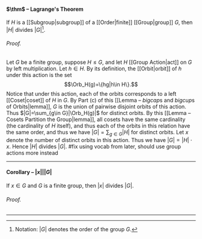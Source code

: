 #### $\thm$ – Lagrange's Theorem
If $H$ is a [[Subgroup|subgroup]] of a [[Order|finite]] [[Group|group]] $G$, then $|H|$ divides $|G|$[^1].

###### *Proof.* 
Let $G$ be a finite group, suppose $H\leq G$, and let $H$ [[Group Action|act]] on $G$ by left multiplication. Let $h\in H$. By its definition, the [[Orbit|orbit]] of $h$ under this action is the set $$\Orb_H(g)=\{hg|h\in H\}.$$Notice that under this action, each of the orbits corresponds to a left [[Coset|coset]] of $H$ in $G$.  By Part (c) of this [[Lemma – $bigcap$s and $bigcup$s of Orbits|lemma]], $G$ is the union of pairwise disjoint orbits of this action. Thus  $|G|=\sum_{g\in G}|\Orb_H(g)|$ for distinct orbits. By this [[Lemma – Cosets Partition the Group|lemma]], all cosets have the same cardinality (the cardinality of $H$ itself), and thus each of the orbits in this relation have the same order, and thus we have $|G|=\sum_{g\in G}|H|$ for distinct orbits. Let $x$ denote the number of distinct orbits in this action. Thus we have $|G|=|H|\cdot x$. Hence $|H|$ divides $|G|$. #fix using vocab from later, should use group actions more instead
***
#### Corollary – $|x|\big| |G|$
If $x\in G$ and $G$ is a finite group, then $|x|$ divides $|G|$.

###### *Proof.* 
***

[^1]: Notation: $|G|$ denotes the order of the group $G$.